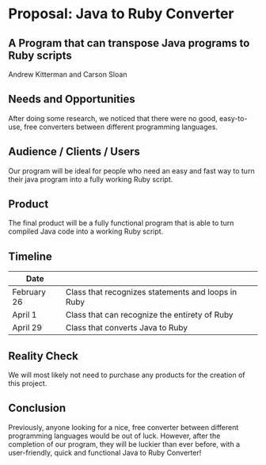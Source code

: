 # Proposal: Java to Ruby Converter
## A Program that can transpose Java programs to Ruby scripts
Andrew Kitterman and
Carson Sloan

## Needs and Opportunities
After doing some research, we noticed that there were no good, easy-to-use, free converters between different programming languages.

## Audience / Clients / Users
Our program will be ideal for people who need an easy and fast way to turn their java program into a fully working Ruby script.

## Product
The final product will be a fully functional program that is able to turn compiled Java code into a working Ruby script.

## Timeline
| Date          |               |
| ------------- | ------------- |
| February 26   | Class that recognizes statements and loops in Ruby |
| April 1       | Class that can recognize the entirety of Ruby |
| April 29      | Class that converts Java to Ruby |

## Reality Check
We will most likely not need to purchase any products for the creation of this project.

## Conclusion
Previously, anyone looking for a nice, free converter between different programming languages would be out of luck. However, after the completion of our program, they will be luckier than ever before, with a user-friendly, quick and functional Java to Ruby Converter!
